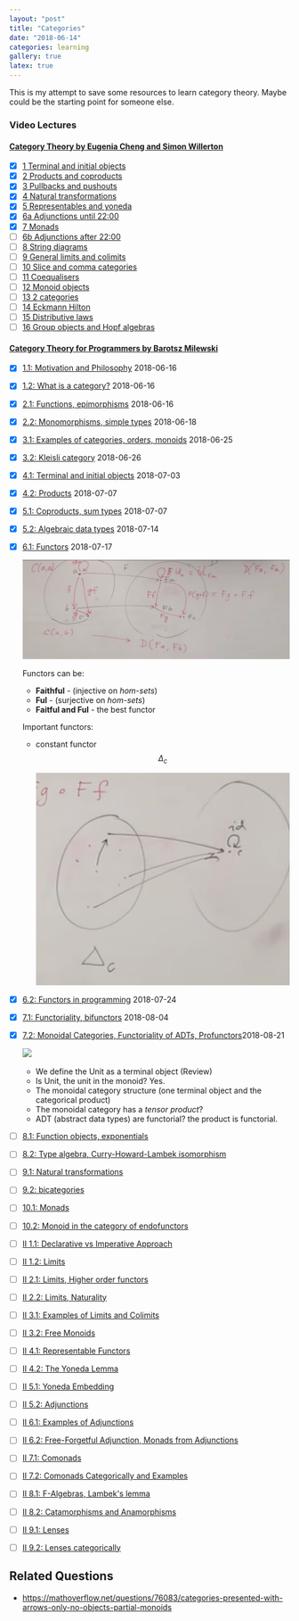 ```yaml
---
layout: "post"
title: "Categories"
date: "2018-06-14"
categories: learning
gallery: true
latex: true
---
```



This is my attempt to save some resources to learn category theory. Maybe could be the starting point for someone else.

### Video Lectures

#### [Category Theory by Eugenia Cheng and Simon Willerton](https://byorgey.wordpress.com/catsters-guide-2/)

- [x] [1 Terminal and initial objects](https://www.youtube.com/watch?v=AqMQXGk_5mg)
- [x] [2 Products and coproducts](https://www.youtube.com/watch?v=d812RWobDDc)
- [x] [3 Pullbacks and pushouts](https://www.youtube.com/watch?v=rkIJLkpHdAE)
- [x] [4 Natural transformations](https://www.youtube.com/watch?v=q9kDfAqgBUI)
- [x] [5 Representables and yoneda](https://www.youtube.com/watch?v=71OiJrGLGkM)
- [x] [6a Adjunctions until 22:00](https://www.youtube.com/watch?v=pXbJ4Calego)
- [x] [7 Monads](https://www.youtube.com/watch?v=Tl8H2G7W1wc)
- [ ] [6b Adjunctions after 22:00](https://youtu.be/pXbJ4Calego?t=22m24s)
- [ ] [8 String diagrams](https://www.youtube.com/watch?v=soTuQStXwoo)
- [ ] [9 General limits and colimits](https://www.youtube.com/watch?v=urol_uP1hwE)
- [ ] [10 Slice and comma categories](https://www.youtube.com/watch?v=a1Jcbr6vEZg)
- [ ] [11 Coequalisers](https://www.youtube.com/watch?v=2ndUnDJ2TU0)
- [ ] [12 Monoid objects](https://www.youtube.com/watch?v=88ogreb9dUY)
- [ ] [13 2 categories](https://www.youtube.com/watch?v=aW_140EskFk)
- [ ] [14 Eckmann Hilton](https://www.youtube.com/watch?v=QI47hchjP84)
- [ ] [15 Distributive laws](https://www.youtube.com/watch?v=sKCd3OoGrHI)
- [ ] [16 Group objects and Hopf algebras](https://www.youtube.com/watch?v=dsw2kZdN8YM)

#### [Category Theory for Programmers by Barotsz Milewski](https://www.youtube.com/watch?v=I8LbkfSSR58&list=PLbgaMIhjbmEnaH_LTkxLI7FMa2HsnawM_)

- [x] [1.1: Motivation and Philosophy](https://www.youtube.com/watch?v=I8LbkfSSR58) 2018-06-16
- [x] [1.2: What is a category?](https://www.youtube.com/watch?v=p54Hd7AmVFU) 2018-06-16
- [x] [2.1: Functions, epimorphisms](https://www.youtube.com/watch?v=O2lZkr-aAqk) 2018-06-16
- [x] [2.2: Monomorphisms, simple types](https://www.youtube.com/watch?v=NcT7CGPICzo) 2018-06-18
- [x] [3.1: Examples of categories, orders, monoids](https://www.youtube.com/watch?v=aZjhqkD6k6w) 2018-06-25
- [x] [3.2: Kleisli category](https://www.youtube.com/watch?v=i9CU4CuHADQ) 2018-06-26
- [x] [4.1: Terminal and initial objects](https://www.youtube.com/watch?v=zer1aFgj4aU) 2018-07-03
- [x] [4.2: Products](https://www.youtube.com/watch?v=Bsdl_NKbNnU) 2018-07-07
- [x] [5.1: Coproducts, sum types](https://www.youtube.com/watch?v=LkIRsNj9T-8) 2018-07-07
- [x] [5.2: Algebraic data types](https://www.youtube.com/watch?v=w1WMykh7AxA) 2018-07-14
- [x] [6.1: Functors](https://www.youtube.com/watch?v=FyoQjkwsy7o) 2018-07-17

  ![](/assets/png-images/2018-06-14-learning-category-theory-104f71d8.png)

  Functors can be:
    * **Faithful** - (injective on *hom-sets*)
    * **Ful**     -  (surjective on *hom-sets*)
    * **Faitful and Ful**  - the best functor

  Important functors:

    - constant functor $$\Delta_{c}$$

      ![](/assets/png-images/2018-06-14-learning-category-theory-3ed5e2ea.png)

- [x] [6.2: Functors in programming](https://www.youtube.com/watch?v=EO86S2EZssc) 2018-07-24
- [x] [7.1: Functoriality, bifunctors](https://www.youtube.com/watch?v=pUQ0mmbIdxs) 2018-08-04
- [x] [7.2: Monoidal Categories, Functoriality of ADTs, Profunctors](https://www.youtube.com/watch?v=wtIKd8AhJOc)2018-08-21

  ![](/assets/png-images/2018-06-14-learning-category-theory-ce8cb077.png)

  - We define the Unit as a terminal object (Review)
  - Is Unit, the unit in the monoid? Yes.
  - The monoidal category structure (one terminal object and the categorical product)
  - The monoidal category has a *tensor product*?
  - ADT (abstract data types) are functorial? the product is functorial.

- [ ] [8.1: Function objects, exponentials](https://www.youtube.com/watch?v=REqRzMI26Nw)
- [ ] [8.2: Type algebra, Curry-Howard-Lambek isomorphism](https://www.youtube.com/watch?v=iXZR1v3YN-8)
- [ ] [9.1: Natural transformations](https://www.youtube.com/watch?v=2LJC-XD5Ffo)
- [ ] [9.2: bicategories](https://www.youtube.com/watch?v=wrpxBXXgLCI)
- [ ] [10.1: Monads](https://www.youtube.com/watch?v=gHiyzctYqZ0)
- [ ] [10.2: Monoid in the category of endofunctors](https://www.youtube.com/watch?v=GmgoPd7VQ9Q)
- [ ] [II 1.1: Declarative vs Imperative Approach](https://www.youtube.com/watch?v=3XTQSx1A3x8)
- [ ] [II 1.2: Limits](https://www.youtube.com/watch?v=sx8FELiIPg8)
- [ ] [II 2.1: Limits, Higher order functors](https://www.youtube.com/watch?v=9Qt664lfDRE)
- [ ] [II 2.2: Limits, Naturality](https://www.youtube.com/watch?v=1AOHbF6Ex8E)
- [ ] [II 3.1: Examples of Limits and Colimits](https://www.youtube.com/watch?v=TtvVHokhSoM)
- [ ] [II 3.2: Free Monoids](https://www.youtube.com/watch?v=FbnN0uomy-A)
- [ ] [II 4.1: Representable Functors](https://www.youtube.com/watch?v=KaBz45nZEZw)
- [ ] [II 4.2: The Yoneda Lemma](https://www.youtube.com/watch?v=BiWqNdtptDI)
- [ ] [II 5.1: Yoneda Embedding](https://www.youtube.com/watch?v=p_ydgYm9-yg)
- [ ] [II 5.2: Adjunctions](https://www.youtube.com/watch?v=TnV9SQGPcLY)
- [ ] [II 6.1: Examples of Adjunctions](https://www.youtube.com/watch?v=7Q8E2ZBS7pQ)
- [ ] [II 6.2: Free-Forgetful Adjunction, Monads from Adjunctions](https://www.youtube.com/watch?v=hjGDEfG2iRU)
- [ ] [II 7.1: Comonads](https://www.youtube.com/watch?v=C5oogxdX_Bo)
- [ ] [II 7.2: Comonads Categorically and Examples](https://www.youtube.com/watch?v=7XQZJ4TLgX8)
- [ ] [II 8.1: F-Algebras, Lambek's lemma](https://www.youtube.com/watch?v=zkDVCQiveEo)
- [ ] [II 8.2: Catamorphisms and Anamorphisms](https://www.youtube.com/watch?v=PAqzQMzsUU8)
- [ ] [II 9.1: Lenses](https://www.youtube.com/watch?v=9_iYlp8smc8)
- [ ] [II 9.2: Lenses categorically](https://www.youtube.com/watch?v=rAa3pGp97IM)

<div class="references" markdown="1">

## Related Questions

- https://mathoverflow.net/questions/76083/categories-presented-with-arrows-only-no-objects-partial-monoids

</div>
